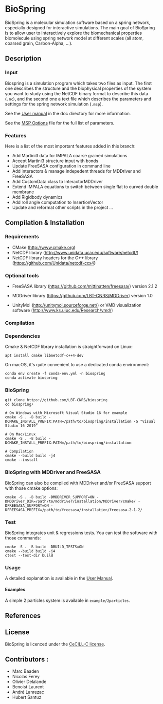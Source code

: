 # BioSpring

BioSpring is a molecular simulation software based on a spring network, especially designed for
interactive simulations. The main goal of BioSpring is to allow user to interactively explore the biomechanical properties biomolecule using spring network model at different scales (all atom, coarsed grain, Carbon-Alpha, ...).

## Description

### Input

Biospring is a simulation program which takes two files as input. The first one describes the structure and the biophysical properties of the system you want to study using the NetCDF binary format to describe this data (`.nc`), and the second one a text file which describes the parameters and settings for the spring network simulation (`.msp`).

See the [User manual](doc/User_Manual.md) in the doc directory for more information.

See the [MSP Options](doc/MSP_Options.md) file for the full list of parameters.


### Features

Here is a list of the most important features added in this branch:

- Add Martini3 data for IMPALA coarse grained simulations
- Accept Martini3 structure input with bonds
- Update FreeSASA configuration in command line
- Add interactors & manage indepedent threads for MDDriver and FreeSASA
- Add CustomData class to InteractorMDDriver
- Extend IMPALA equations to switch between single flat to curved double membrane
- Add Rigidbody dynamics
- Add roll angle computation to InsertionVector
- Update and reformat other scripts in the project ...


## Compilation & Installation

### Requirements

- CMake (http://www.cmake.org)
- NetCDF library (http://www.unidata.ucar.edu/software/netcdf/)
- NetCDF library headers for the C++ library (https://github.com/Unidata/netcdf-cxx4)

### Optional tools

- FreeSASA library (https://github.com/mittinatten/freesasa/) version 2.1.2
- MDDriver library (https://github.com/LBT-CNRS/MDDriver) version 1.0


- UnityMol (http://unitymol.sourceforge.net/) or VMD visualization software (http://www.ks.uiuc.edu/Research/vmd/)

### Compilation

### Dependencies

Cmake & NetCDF library installation is straightforward on Linux:

    apt install cmake libnetcdf-c++4-dev

On macOS, it's quite convenient to use a dedicated conda environment:

    conda env create -f conda-env.yml -n biospring
    conda activate biospring

### BioSpring

```
git clone https://github.com/LBT-CNRS/biospring
cd biospring/

# On Windows with Microsoft Visual Studio 16 for example
cmake -S . -B build -DCMAKE_INSTALL_PREFIX:PATH=/path/to/biospring/installation -G "Visual Studio 16 2019"

# On Mac/Linux
cmake -S . -B build -DCMAKE_INSTALL_PREFIX:PATH=/path/to/biospring/installation

# Compilation
cmake --build build -j4
cmake --install
```

### BioSpring with MDDriver and FreeSASA

BioSpring can also be compiled with MDDriver and/or FreeSASA support with those cmake options:

    cmake -S . -B build -DMDDRIVER_SUPPORT=ON -DMDDriver_DIR=/path/to/mddriver/installation/MDDriver/cmake/ -DFREESASA_SUPPORT=ON -DFREESASA_PREFIX=/path/to/freesasa/installation/freesasa-2.1.2/


### Test

BioSpring integrates unit & regressions tests. You can test the software with those commands:

    cmake -S . -B build -DBUILD_TESTS=ON
    cmake --build build -j4
    ctest --test-dir build


### Usage

A detailed explanation is available in the [User Manual](doc/User_Manual.md).

#### Examples

A simple 2 particles system is available in `example/2particles`.

## References


## License

BioSpring is licenced under the [CeCILL-C license](LICENSE.txt).

## Contributors :

- Marc Baaden
- Nicolas Ferey
- Olivier Delalande
- Benoist Laurent
- André Lanrezac
- Hubert Santuz
